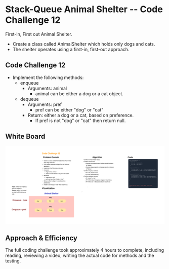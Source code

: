 # Stack-Queue Animal Shelter -- Code Challenge 12

First-in, First out Animal Shelter.

* Create a class called AnimalShelter which holds only dogs and cats.
* The shelter operates using a first-in, first-out approach.

## Code Challenge 12

* Implement the following methods:
  * enqueue
    * Arguments: animal
      * animal can be either a dog or a cat object.
  * dequeue
    * Arguments: pref
      * pref can be either "dog" or "cat"
    * Return: either a dog or a cat, based on preference.
      * If pref is not "dog" or "cat" then return null.

## White Board

![Stack Queue Animal Shelter](images/stack-queue-animal-shelter.png)

## Approach & Efficiency

The full coding challenge took approximately 4 hours to complete, including reading, reviewing a video, writing the actual code for methods and the testing.

